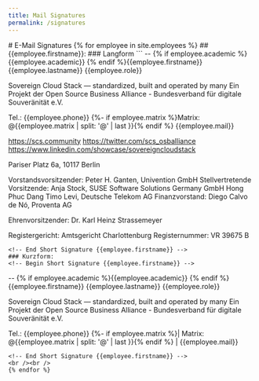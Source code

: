 ```yaml
---
title: Mail Signatures
permalink: /signatures
---
```

<head>
<meta charset="UTF-8">
<meta name="robots" content="none" />
</head>
# E-Mail Signatures
{% for employee in site.employees %}
## {{employee.firstname}}:
### Langform
<!-- Begin Short Signature {{employee.firstname}} -->
```
--
{% if employee.academic %}{{employee.academic}} {% endif %}{{employee.firstname}} {{employee.lastname}}
{{employee.role}}

Sovereign Cloud Stack — standardized, built and operated by many
Ein Projekt der Open Source Business Alliance - Bundesverband für digitale Souveränität e.V.

Tel.: {{employee.phone}}
{%- if employee.matrix %}Matrix: @{{employee.matrix | split: '@' | last }}{% endif %}
{{employee.mail}}

https://scs.community
https://twitter.com/scs_osballiance
https://www.linkedin.com/showcase/sovereigncloudstack

Pariser Platz 6a, 10117 Berlin

Vorstandsvorsitzender: Peter H. Ganten, Univention GmbH
Stellvertretende Vorsitzende:
Anja Stock, SUSE Software Solutions Germany GmbH
Hong Phuc Dang
Timo Levi, Deutsche Telekom AG
Finanzvorstand: Diego Calvo de Nó, Proventa AG

Ehrenvorsitzender: Dr. Karl Heinz Strassemeyer

Registergericht: Amtsgericht Charlottenburg
Registernummer: VR 39675 B
```
<!-- End Short Signature {{employee.firstname}} -->
### Kurzform:
<!-- Begin Short Signature {{employee.firstname}} -->
```
--
{% if employee.academic %}{{employee.academic}} {% endif %}{{employee.firstname}} {{employee.lastname}}
{{employee.role}}

Sovereign Cloud Stack — standardized, built and operated by many
Ein Projekt der Open Source Business Alliance - Bundesverband für digitale Souveränität e.V.

Tel.: {{employee.phone}} {%- if employee.matrix %}| Matrix: @{{employee.matrix | split: '@' | last }}{% endif %} | {{employee.mail}}
```
<!-- End Short Signature {{employee.firstname}} -->
<br /><br />
{% endfor %}
